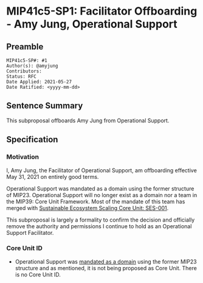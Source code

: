 # MIP41c5-SP1: Facilitator Offboarding - Amy Jung, Operational Support

## Preamble

```
MIP41c5-SP#: #1
Author(s): @amyjung
Contributors:
Status: RFC
Date Applied: 2021-05-27
Date Ratified: <yyyy-mm-dd>
```

## Sentence Summary
This subproposal offboards Amy Jung from Operational Support.

## Specification

### Motivation

I, Amy Jung, the Facilitator of Operational Support, am offboarding effective May 31, 2021 on entirely good terms.

Operational Support was mandated as a domain using the former structure of MIP23. Operational Support will no longer exist as a domain nor a team in the MIP39: Core Unit Framework. Most of the mandate of this team has merged with [Sustainable Ecosystem Scaling Core Unit: SES-001](https://forum.makerdao.com/t/operational-support-weekly-update-april-5-8-2021/7381).

This subproposal is largely a formality to confirm the decision and officially remove the authority and permissions I continue to hold as an Operational Support Facilitator.

### Core Unit ID

- Operational Support was [mandated as a domain](https://vote.makerdao.com/executive/5fbb7ab169fd97001ae7442b?network=mainnet#proposal-detail) using the former MIP23 structure and as mentioned, it is not being proposed as Core Unit. There is no Core Unit ID.

